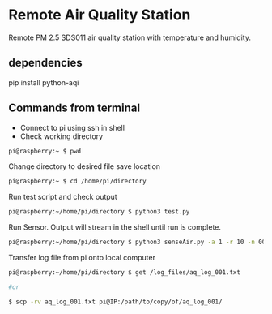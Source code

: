 # Remote Air Quality Station
 Remote PM 2.5 SDS011 air quality station with temperature and humidity.


## dependencies

pip install python-aqi

## Commands from terminal

- Connect to pi using ssh in shell
- Check working directory
```bash
pi@raspberry:~ $ pwd
```
Change directory to desired file save location
```bash
pi@raspberry:~ $ cd /home/pi/directory
```
Run test script and check output
```bash
pi@raspberry:~/home/pi/directory $ python3 test.py
```
Run Sensor. Output will stream in the shell until run is complete.
```bash
pi@raspberry:~/home/pi/directory $ python3 senseAir.py -a 1 -r 10 -n 001
```
Transfer log file from pi onto local computer
```bash
pi@raspberry:~/home/pi/directory $ get /log_files/aq_log_001.txt

#or

$ scp -rv aq_log_001.txt pi@IP:/path/to/copy/of/aq_log_001/
```
